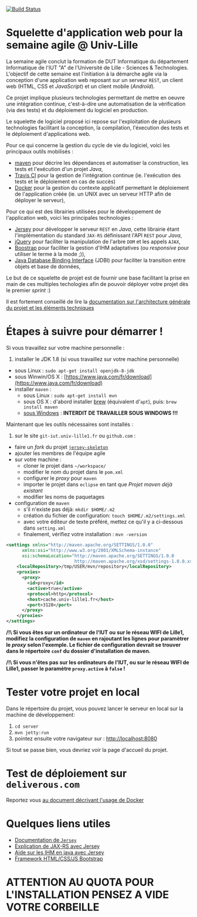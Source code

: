 [![Build Status](https://travis-ci.org/iut-lille/jersey-skeleton.svg?branch=master)](https://travis-ci.org/iut-lille/jersey-skeleton)

# Squelette d'application web pour la semaine agile @ Univ-Lille

La semaine agile conclut la formation de DUT Informatique du département Informatique de l'IUT "A" de l'Université de Lille - Sciences & Technologies. L'objectif de cette semaine est l'initiation à la démarche agile via la conception d'une application web reposant sur un serveur `REST`, un client web (HTML, CSS et *JavaScript*) et un client mobile (*Androïd*).

Ce projet implique plusieurs technologies permettant de mettre en oeuvre une intégration continue, c'est-à-dire une automatisation de la vérification (via des tests) et du déploiement du logiciel en production.

Le squelette de logiciel proposé ici repose sur l'exploitation de plusieurs technologies facilitant la conception, la compilation, l'éxecution des tests et le déploiement d'applications web.

Pour ce qui concerne la gestion du cycle de vie du logiciel, voici les principaux outils mobilisés :

- [maven](https://maven.apache.org) pour décrire les dépendances et automatiser la construction, les tests et l'exécution d'un projet *Java*,
- [Travis CI](https://travis-ci.org) pour la gestion de l'intégration continue (ie. l'exécution des tests et le déploiement en cas de succès)
- [Docker](https://www.docker.com) pour la gestion du contexte applicatif permettant le déploiement de l'application créée (ie. un UNIX avec un serveur HTTP afin de déployer le serveur),

Pour ce qui est des librairies utilisées pour le développement de l'application web, voici les principales technologies :

- [Jersey](https://jersey.java.net) pour développer le serveur `REST` en *Java*, cette librairie étant l'implémentation du standard `JAX-RS` définissant l'API `REST` pour *Java*,
- [jQuery](https://jquery.com) pour faciliter la manipulation de l'arbre `DOM` et les appels `AJAX`,
- [Boostrap](http://getbootstrap.com) pour faciliter la gestion d'IHM adaptatives (ou *responsive* pour utiliser le terme à la mode ;)), 
- [Java Database Binding Interface](http://jdbi.org) (JDBI) pour faciliter la transition entre objets et base de données,

Le but de ce squelette de projet est de fournir une base facilitant la prise en main de ces multiples techologies afin de pouvoir déployer votre projet dès le premier *sprint* :)

Il est fortement conseillé de lire la [documentation sur l'architecture générale du projet et les éléments techniques](doc/architecture.md)

# Étapes à suivre pour démarrer !

Si vous travaillez sur votre machine personnelle :

1. installer le JDK 1.8 (si vous travaillez sur votre machine personnelle)
  - sous Linux : `sudo apt-get install openjdk-8-jdk`
  - sous Winwin/OS X : [https://www.java.com/fr/download](https://www.java.com/fr/download)
- installer `maven` : 
  - sous Linux : `sudo apt-get install mvn`
  - sous OS X : d'abord installer [brew](https://brew.sh) (équivalent d'`apt`), puis: `brew install maven`
  - [sous Windows](doc/maven-winwin.md) : **INTERDIT DE TRAVAILLER SOUS WINDOWS !!!**

Maintenant que les outils nécessaires sont installés :

1. sur le site `git-iut.univ-lille1.fr` ou `github.com` :
  - faire un *fork* du projet [`jersey-skeleton`](https://github.com/tclavier/jersey-skeleton)
  - ajouter les membres de l'équipe agile
- sur votre machine :
  - cloner le projet dans `~/workspace/`
  - modifier le nom du projet dans le `pom.xml`
  - configurer le *proxy* pour `maven`
  - importer le projet dans `eclipse` en tant que *Projet maven déjà existant*
  - modifier les noms de paquetages
- configuration de `maven`
  - s'il n'existe pas déjà: `mkdir $HOME/.m2`
  - création du fichier de configuration: `touch $HOME/.m2/settings.xml`
  - avec votre éditeur de texte préféré, mettez ce qu'il y a ci-dessous dans `setting.xml`
  - finalement, vérifiez votre installation : `mvn -version`

```xml
<settings xmlns="http://maven.apache.org/SETTINGS/1.0.0"
      xmlns:xsi="http://www.w3.org/2001/XMLSchema-instance"
      xsi:schemaLocation="http://maven.apache.org/SETTINGS/1.0.0
                          http://maven.apache.org/xsd/settings-1.0.0.xsd">
    <localRepository>/tmp/USER/mvn/repository</localRepository>
    <proxies>
      <proxy>
        <id>proxy</id>
        <active>true</active>
        <protocol>http</protocol>
        <host>cache.univ-lille1.fr</host>
        <port>3128</port>
      </proxy>
    </proxies>
</settings>
```
**/!\ Si vous êtes sur un ordinateur de l'IUT ou sur le réseau WIFI de Lille1, modifiez la configuration de `maven` en rajoutant les lignes pour paramètrer le *proxy* selon l'exemple. Le fichier de configuration devrait se trouver dans le répertoire `conf` du dossier d'installation de maven.**

**/!\ Si vous n'êtes pas sur les ordinateurs de l'IUT, ou sur le réseau WIFI de Lille1, passer le paramètre `proxy.active` à `false` !**

# Tester votre projet en local

Dans le répertoire du projet, vous pouvez lancer le serveur en local sur la machine de développement:

1. `cd server`
2. `mvn jetty:run`
3. pointez ensuite votre navigateur sur : [http://localhost:8080](http://localhost:8080)

Si tout se passe bien, vous devriez voir la page d'accueil du projet.

# Test de déploiement sur `deliverous.com`

Reportez vous [au document décrivant l'usage de Docker](doc/docker.md)
 
# Quelques liens utiles
- [Documentation de `Jersey`](https://jersey.java.net/documentation/latest/index.html)
- [Explication de JAX-RS avec Jersey](http://coenraets.org/blog/2011/12/restful-services-with-jquery-and-java-using-jax-rs-and-jersey)
- [Aide sur les IHM en java avec Jersey](http://thierry-leriche-dessirier.developpez.com/tutoriels/java/client-swing-menus-filtres-rest-service/)
- [Framework HTML/CSS/JS Bootstrap](http://getbootstrap.com)

# ATTENTION AU QUOTA POUR L'INSTALLATION PENSEZ A VIDE VOTRE CORBEILLE
